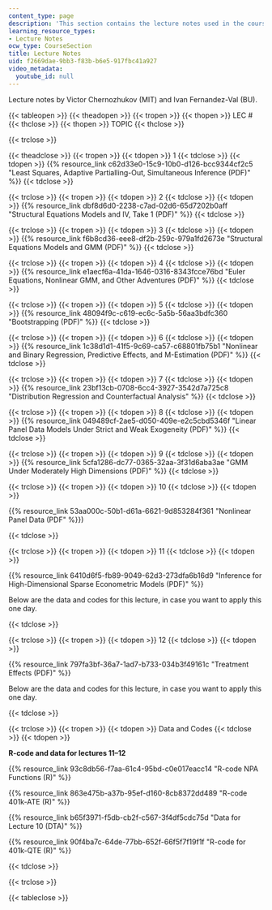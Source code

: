 ```yaml
---
content_type: page
description: 'This section contains the lecture notes used in the course. '
learning_resource_types:
- Lecture Notes
ocw_type: CourseSection
title: Lecture Notes
uid: f2669dae-9bb3-f83b-b6e5-917fbc41a927
video_metadata:
  youtube_id: null
---
```


Lecture notes by Victor Chernozhukov (MIT) and Ivan Fernandez-Val (BU).

{{< tableopen >}}
{{< theadopen >}}
{{< tropen >}}
{{< thopen >}}
LEC #
{{< thclose >}}
{{< thopen >}}
TOPIC
{{< thclose >}}

{{< trclose >}}

{{< theadclose >}}
{{< tropen >}}
{{< tdopen >}}
1
{{< tdclose >}}
{{< tdopen >}}
{{% resource_link c62d33e0-15c9-10b0-d126-bcc9344cf2c5 "Least Squares, Adaptive Partialling-Out, Simultaneous Inference (PDF)" %}}
{{< tdclose >}}

{{< trclose >}}
{{< tropen >}}
{{< tdopen >}}
2
{{< tdclose >}}
{{< tdopen >}}
{{% resource_link dbf8d6d0-2238-c7ad-02d6-65d7202b0aff "Structural Equations Models and IV, Take 1 (PDF)" %}}
{{< tdclose >}}

{{< trclose >}}
{{< tropen >}}
{{< tdopen >}}
3
{{< tdclose >}}
{{< tdopen >}}
{{% resource_link f6b8cd36-eee8-df2b-259c-979a1fd2673e "Structural Equations Models and GMM (PDF)" %}}
{{< tdclose >}}

{{< trclose >}}
{{< tropen >}}
{{< tdopen >}}
4
{{< tdclose >}}
{{< tdopen >}}
{{% resource_link e1aecf6a-41da-1646-0316-8343fcce76bd "Euler Equations, Nonlinear GMM, and Other Adventures (PDF)" %}}
{{< tdclose >}}

{{< trclose >}}
{{< tropen >}}
{{< tdopen >}}
5
{{< tdclose >}}
{{< tdopen >}}
{{% resource_link 48094f9c-c619-ec6c-5a5b-56aa3bdfc360 "Bootstrapping (PDF)" %}}
{{< tdclose >}}

{{< trclose >}}
{{< tropen >}}
{{< tdopen >}}
6
{{< tdclose >}}
{{< tdopen >}}
{{% resource_link 1c38d1d1-41f5-9c69-ca57-c68801fb75b1 "Nonlinear and Binary Regression, Predictive Effects, and M-Estimation (PDF)" %}}
{{< tdclose >}}

{{< trclose >}}
{{< tropen >}}
{{< tdopen >}}
7
{{< tdclose >}}
{{< tdopen >}}
{{% resource_link 23bf13cb-0708-6cc4-3927-3542d7a725c8 "Distribution Regression and Counterfactual Analysis" %}}
{{< tdclose >}}

{{< trclose >}}
{{< tropen >}}
{{< tdopen >}}
8
{{< tdclose >}}
{{< tdopen >}}
{{% resource_link 049489cf-2ae5-d050-409e-e2c5cbd5346f "Linear Panel Data Models Under Strict and Weak Exogeneity (PDF)" %}}
{{< tdclose >}}

{{< trclose >}}
{{< tropen >}}
{{< tdopen >}}
9
{{< tdclose >}}
{{< tdopen >}}
{{% resource_link 5cfa1286-dc77-0365-32aa-3f31d6aba3ae "GMM Under Moderately High Dimensions (PDF)" %}}
{{< tdclose >}}

{{< trclose >}}
{{< tropen >}}
{{< tdopen >}}
10
{{< tdclose >}}
{{< tdopen >}}


{{% resource_link 53aa000c-50b1-d61a-6621-9d853284f361 "Nonlinear Panel Data (PDF" %}})


{{< tdclose >}}

{{< trclose >}}
{{< tropen >}}
{{< tdopen >}}
11
{{< tdclose >}}
{{< tdopen >}}


{{% resource_link 6410d6f5-fb89-9049-62d3-273dfa6b16d9 "Inference for High-Dimensional Sparse Econometric Models (PDF)" %}}

Below are the data and codes for this lecture, in case you want to apply this one day.


{{< tdclose >}}

{{< trclose >}}
{{< tropen >}}
{{< tdopen >}}
12
{{< tdclose >}}
{{< tdopen >}}


{{% resource_link 797fa3bf-36a7-1ad7-b733-034b3f49161c "Treatment Effects (PDF)" %}}

Below are the data and codes for this lecture, in case you want to apply this one day.


{{< tdclose >}}

{{< trclose >}}
{{< tropen >}}
{{< tdopen >}}
Data and Codes
{{< tdclose >}}
{{< tdopen >}}


**R-code and data for lectures 11–12**

{{% resource_link 93c8db56-f7aa-61c4-95bd-c0e017eacc14 "R-code NPA Functions (R)" %}}

{{% resource_link 863e475b-a37b-95ef-d160-8cb8372dd489 "R-code 401k-ATE (R)" %}}

{{% resource_link b65f3971-f5db-cb2f-c567-3f4df5cdc75d "Data for Lecture 10 (DTA)" %}}

{{% resource_link 90f4ba7c-64de-77bb-652f-66f5f7f19f1f "R-code for 401k-QTE (R)" %}}


{{< tdclose >}}

{{< trclose >}}

{{< tableclose >}}